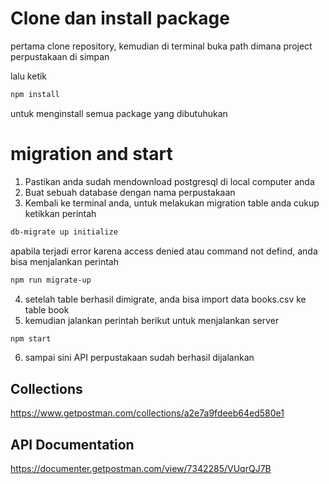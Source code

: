 # Clone dan install package

pertama clone repository,
kemudian di terminal buka path dimana project perpustakaan di simpan

lalu ketik 

```bash
npm install 
```


untuk menginstall semua package yang dibutuhukan

# migration and start

1. Pastikan anda sudah mendownload postgresql di local computer anda 
2. Buat sebuah database dengan nama perpustakaan
3. Kembali ke terminal anda, untuk melakukan migration table anda cukup ketikkan perintah 


```bash
db-migrate up initialize
```

apabila terjadi error karena access denied atau command not defind, anda bisa menjalankan perintah 

```bash
npm run migrate-up 
```

4. setelah table berhasil dimigrate, anda bisa import data books.csv ke table book
5. kemudian jalankan perintah berikut untuk menjalankan server

```bash
npm start
```

6. sampai sini API perpustakaan sudah berhasil dijalankan


## Collections 
https://www.getpostman.com/collections/a2e7a9fdeeb64ed580e1 

## API Documentation
https://documenter.getpostman.com/view/7342285/VUqrQJ7B
